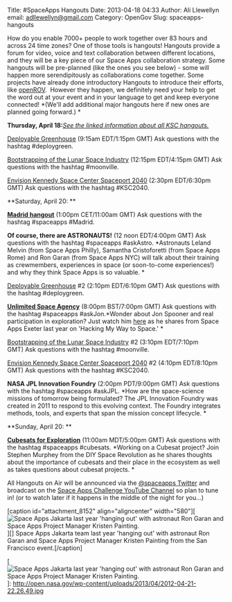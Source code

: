 Title: #SpaceApps Hangouts
Date: 2013-04-18 04:33
Author: Ali Llewellyn
email: adllewellyn@gmail.com
Category: OpenGov
Slug: spaceapps-hangouts

How do you enable 7000+ people to work together over 83 hours and across
24 time zones? One of those tools is hangouts! Hangouts provide a forum
for video, voice and text collaboration between different locations, and
they will be a key piece of our Space Apps collaboration strategy. Some
hangouts will be pre-planned (like the ones you see below) - some will
happen more serendipitously as collaborations come together. Some
projects have already done introductory Hangouts to introduce their
efforts, like [openROV][].  However they happen, we definitely need your
help to get the word out at your event and in your language to get and
keep everyone connected! *(We'll add additional major hangouts here if
new ones are planned going forward.) *

**Thursday, April 18:**[*See the linked information about all KSC
hangouts.*][]

[Deployable Greenhouse][*See the linked information about all KSC
hangouts.*] (9:15am EDT/1:15pm GMT) Ask questions with the hashtag
\#deploygreen.

[Bootstrapping of the Lunar Space Industry][*See the linked information
about all KSC hangouts.*] (12:15pm EDT/4:15pm GMT) Ask questions with
the hashtag \#moonville.

[Envision Kennedy Space Center Spaceport 2040][*See the linked
information about all KSC hangouts.*] (2:30pm EDT/6:30pm GMT) Ask
questions with the hashtag \#KSC2040.

**Saturday, April 20: **

**[Madrid hangout][]** (1:00pm CET/11:00am GMT) Ask questions with the
hashtag \#spaceapps \#Madrid.

**Of course, there are ASTRONAUTS!** (12 noon EDT/4:00pm GMT) Ask
questions with the hashtag \#spaceapps \#askAstro. *Astronauts Leland
Melvin (from Space Apps Philly), Samantha Cristoforetti (from Space Apps
Rome) and Ron Garan (from Space Apps NYC) will talk about their training
as crewmembers, experiences in space (or soon-to-come experiences!) and
why they think Space Apps is so valuable. *

[Deployable Greenhouse][*See the linked information about all KSC
hangouts.*] \#2 (2:10pm EDT/6:10pm GMT) Ask questions with the hashtag
\#deploygreen.

**[Unlimited Space Agency][]** (8:00pm BST/7:00pm GMT) Ask questions
with the hashtag \#spaceapps \#askJon.*Wonder about Jon Spooner and real
participation in exploration? Just watch him [here][] as he shares from
Space Apps Exeter last year on 'Hacking My Way to Space.' *

[Bootstrapping of the Lunar Space Industry][*See the linked information
about all KSC hangouts.*] \#2 (3:10pm EDT/7:10pm GMT) Ask questions with
the hashtag \#moonville.

[Envision Kennedy Space Center Spaceport 2040][*See the linked
information about all KSC hangouts.*] \#2 (4:10pm EDT/8:10pm GMT) Ask
questions with the hashtag \#KSC2040.

**NASA JPL Innovation Foundry** (2:00pm PDT/9:00pm GMT) Ask questions
with the hashtag \#spaceapps \#askJPL. *How are the space-science
missions of tomorrow being formulated? The JPL Innovation Foundry was
created in 2011 to respond to this evolving context. The Foundry
integrates methods, tools, and experts that span the mission concept
lifecycle. *

**Sunday, April 20: **

[**Cubesats for Exploration**][] (11:00am MDT/5:00pm GMT) Ask questions
with the hashtag \#spaceapps \#cubesats. *Working on a Cubesat project?
Join Stephen Murphey from the DIY Space Revolution as he shares thoughts
about the importance of cubesats and their place in the ecosystem as
well as takes questions about cubesat projects. *

All Hangouts on Air will be announced via the [@spaceapps Twitter][] and
broadcast on the [Space Apps Challenge YouTube Channel][] so plan to
tune in! (or to watch later if it happens in the middle of the night for
you...)

[caption id="attachment\_8152" align="aligncenter" width="580"][![Space
Apps Jakarta last year 'hanging out' with astronaut Ron Garan and Space
Apps Project Manager Kristen Painting.][]][] Space Apps Jakarta team
last year 'hanging out' with astronaut Ron Garan and Space Apps Project
Manager Kristen Painting from the San Francisco event.[/caption]

  [openROV]: http://www.youtube.com/watch?feature=player_embedded&v=b91CcuttprY
  [*See the linked information about all KSC hangouts.*]: http://spaceappsksc.tumblr.com/post/48175986892/google-hangouts-for-ksc-challenges
  [Madrid hangout]: https://plus.google.com/115615919709971341694/posts
  [Unlimited Space Agency]: http://unsa.org.uk/
  [here]: http://vimeo.com/40770410
  [**Cubesats for Exploration**]: http://stephenmurphey.com/
  [@spaceapps Twitter]: https://twitter.com/spaceapps
  [Space Apps Challenge YouTube Channel]: http://www.youtube.com/user/AppsChallenge
  [Space Apps Jakarta last year 'hanging out' with astronaut Ron Garan
  and Space Apps Project Manager Kristen Painting.]: http://open.nasa.gov/wp-content/uploads/2013/04/2012-04-21-22.26.49-1024x764.jpg
  [![Space Apps Jakarta last year 'hanging out' with astronaut Ron Garan
  and Space Apps Project Manager Kristen Painting.][]]: http://open.nasa.gov/wp-content/uploads/2013/04/2012-04-21-22.26.49.jpg
